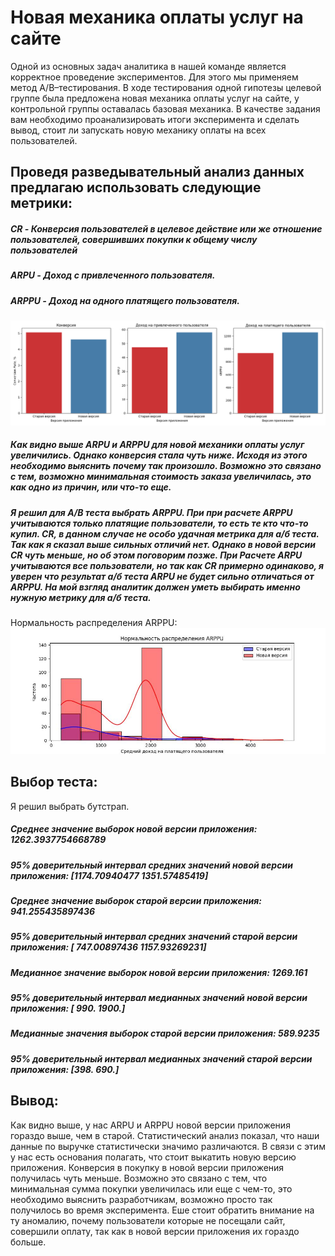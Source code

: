 # Новая механика оплаты услуг на сайте
Одной из основных задач аналитика в нашей команде является корректное проведение экспериментов. Для этого мы применяем метод A/B–тестирования. В ходе тестирования одной гипотезы целевой группе была предложена новая механика оплаты услуг на сайте, у контрольной группы оставалась базовая механика. В качестве задания вам необходимо проанализировать итоги эксперимента и сделать вывод, стоит ли запускать новую механику оплаты на всех пользователей.

## Проведя разведывательный анализ данных предлагаю использовать следующие метрики:
##### CR - Конверсия пользователей в целевое действие или же отношение пользователей, совершивших покупки к общему числу пользователей
##### ARPU - Доход с привлеченного пользователя.
##### ARPPU - Доход на одного платящего пользователя.

![Image alt](https://github.com/DMirzaev/My_first_bootstrap/blob/main/Основные%20метрики.png)
##### Как видно выше ARPU и ARPPU для новой механики оплаты услуг увеличились. Однако конверсия стала чуть ниже. Исходя из этого необходимо выяснить почему так произошло. Возможно это связано с тем, возможно минимальная стоимость заказа увеличилась, это как одно из причин, или что-то еще.

##### Я решил для A/B теста выбрать ARPPU. При при расчете ARPPU учитываются только платящие пользователи, то есть те кто что-то купил. CR, в данном случае не особо удачная метрика для а/б теста. Так как я сказал выше сильных отличий нет. Однако в новой версии CR чуть меньше, но об этом поговорим позже. При Расчете ARPU учитываются все пользователи, но так как CR примерно одинаково, я уверен что результат а/б теста ARPU не будет сильно отличаться от ARPPU. На мой взгляд аналитик должен уметь выбирать именно нужную метрику для а/б теста.

Нормальность распределения ARPPU:
![Image alt](https://github.com/DMirzaev/My_first_bootstrap/blob/main/Нормальность%20распределения%20ARPPU.jpeg)

## Выбор теста: 
Я решил выбрать бутстрап.
##### Среднее значение выборок новой версии приложения: 1262.3937754668789
##### 95% доверительный интервал средних значений новой версии приложения: [1174.70940477 1351.57485419]
##### Среднее значение выборок старой версии приложения: 941.255435897436
##### 95% доверительный интервал средних значений старой версии приложения: [ 747.00897436 1157.93269231]

##### Медианное значение выборок новой версии приложения: 1269.161
##### 95% доверительный интервал медианных значений новой версии приложения: [ 990. 1900.]
##### Медианные значения выборок старой версии приложения: 589.9235
##### 95% доверительный интервал медианных значений старой версии приложения: [398. 690.]

## Вывод:
Как видно выше, у нас ARPU и ARPPU новой версии приложения гораздо выше, чем в старой. Статистический анализ показал, что наши данные по выручке статистически значимо различаются. В связи с этим у нас есть основания полагать, что стоит выкатить новую версию приложения. Конверсия в покупку в новой версии приложения получилась чуть меньше. Возможно это связано с тем, что минимальная сумма покупки увеличилась или еще с чем-то, это необходимо выяснить разработчикам, возможно просто так получилось во время эксперимента. Еше стоит обратить внимание на ту аномалию, почему пользователи которые не посещали сайт, совершили оплату, так как в новой версии приложения их гораздо больше.
